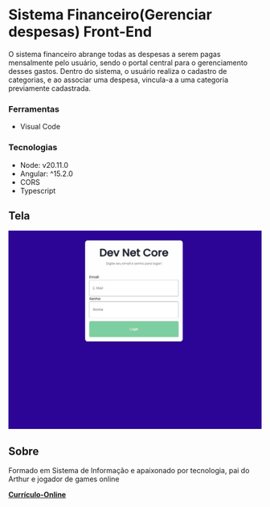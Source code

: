 # Sistema Financeiro(Gerenciar despesas) Front-End

O sistema financeiro abrange todas as despesas a serem pagas mensalmente pelo usuário, sendo o portal central para o gerenciamento desses gastos. Dentro do sistema, o usuário realiza o cadastro de categorias, e ao associar uma despesa, vincula-a a uma categoria previamente cadastrada.

### Ferramentas
- Visual Code
  
### Tecnologias
- Node: v20.11.0
- Angular: ^15.2.0
- CORS
- Typescript

## Tela
  ![Tela](https://github.com/Wesley-Silva/Financeiro-Front/blob/main/src/assets/login.jpg)

## Sobre

Formado em Sistema de Informação e apaixonado por tecnologia, pai do Arthur e jogador de games online

**[Currículo-Online](https://wesleysilva.netlify.app/?target=_blank)**
